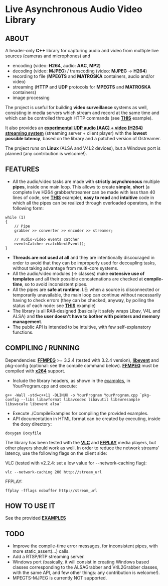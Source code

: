 # Live Asynchronous Audio Video Library

## ABOUT

A header-only **C++** library for capturing audio and video from multiple live sources (cameras and microphones) and

* encoding (video: **H264**, audio: **AAC**, **MP2**)
* decoding (video: **MJPEG**) / transcoding (video: **MJPEG** -> **H264**)
* recording to file (**MPEGTS** and **MATROSKA** containers, audio and/or video)
* streaming (**HTTP** and **UDP** protocols for **MPEGTS** and **MATROSKA** containers)
* image processing

The project is useful for building **video surveillance** systems as well, consisting in media servers which stream and record at the same time and which can be controlled through HTTP commands (see **[THIS](https://github.com/paolo-pr/laav/blob/master/examples/VideoExample_2.cpp)** example).

It also provides an **[experimental UDP audio (AAC) + video (H264) streaming system](https://github.com/paolo-pr/laav/blob/master/optimum-latency/README.md)** (streaming server + client player) with the **lowest possible latency**, based on the library and a patched version of Gstreamer.

The project runs on **Linux** (ALSA and V4L2 devices), but a Windows port is planned (any contribution is welcome!).

## FEATURES

* All the audio/video tasks are made with **strictly asynchronous** multiple **pipes**, inside one main loop. This allows to create **simple**, **short** (a complete live H264 grabber/streamer can be made with less than 40 lines of code, see **[THIS](https://github.com/paolo-pr/laav/blob/master/examples/VideoExample_1.cpp)** example), **easy to read** and **intuitive** code in which all the pipes can be realized through overloaded operators, in the following form:

```
while (1)
{
    // Pipe
    grabber >> converter >> encoder >> streamer;
    
    // Audio-video events catcher
    eventsCatcher->catchNextEvent();
}
```

* **Threads are not used at all** and they are intentionally discouraged in order to avoid that they can be improperly used for decoupling tasks, without taking advantage from multi-core systems.
* All the audio/video modules (-> classes) make **extensive use of templates** and all their possible concatenations are checked at **compile-time**, so to avoid inconsistent pipes.
* All the pipes are **safe at runtime**. I.E: when a source is disconnected or temporarily unavailable, the main loop can continue without necessarily having to check errors (they can be checked, anyway, by polling the status of each node: see **[THIS](https://github.com/paolo-pr/laav/blob/master/examples/AudioVideoExample_2.cpp)** example)
* The library is all RAII-designed (basically it safely wraps Libav, V4L and ALSA) and **the user doesn't have to bother with pointers and memory management**.
* The public API is intended to be intuitive, with few self-explanatory functions.

## COMPILING / RUNNING

Dependencies: **[FFMPEG](https://ffmpeg.org/)** >= 3.2.4 (tested with 3.2.4 version), **[libevent](http://libevent.org/)** and pkg-config (optional: see the compile command below).
**[FFMPEG](https://ffmpeg.org/)** must be compiled with **[x264](http://www.videolan.org/developers/x264.html)** support.

* Include the library headers, as shown in the [examples](https://github.com/paolo-pr/laav/tree/master/examples), in YourProgram.cpp and execute:
```
g++ -Wall -std=c++11 -DLINUX -o YourProgram YourProgram.cpp `pkg-config --libs libavformat libavcodec libavutil libswresample libswscale libevent alsa`
```
* Execute ./CompileExamples for compiling the provided examples.
* API documentation in HTML format can be created by executing, inside the doxy directory:
```
doxygen Doxyfile
```
The library has been tested with the **[VLC](http://www.videolan.org/)** and **[FFPLAY](https://ffmpeg.org/)** media players, but other players should work as well.
In order to reduce the network streams' latency, use the following flags on the client side:

VLC (tested with v2.2.4: set a low value for --network-caching flag):
```
vlc --network-caching 200 http://stream_url
```
FFPLAY:
```
ffplay -fflags nobuffer http://stream_url
```

## HOW TO USE IT

See the provided **[EXAMPLES](https://github.com/paolo-pr/laav/tree/master/examples)**

## TODO

* Improve the compile-time error messages, for inconsistent pipes, with more static_assert(...) calls.
* Add a RTSP/RTP streaming server.
* Windows port (basically, it will consist in creating Windows based classes corresponding to the ALSAGrabber and V4L2Grabber classes, with the same API, and few other things: any contribution is welcome!).
* MPEGTS-MJPEG is currently NOT supported.
